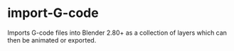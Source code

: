 # import-G-code
Imports G-code files into Blender 2.80+ as a collection of layers which can then be animated or exported.
